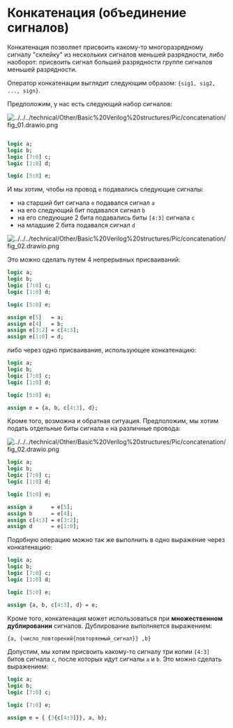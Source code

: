 # Конкатенация (объединение сигналов)

Конкатенация позволяет присвоить какому-то многоразрядному сигналу "склейку" из нескольких сигналов меньшей разрядности, либо наоборот: присвоить сигнал большей разрядности группе сигналов меньшей разрядности.

Оператор конкатенации выглядит следующим образом: `{sig1, sig2, ..., sign}`.

Предположим, у нас есть следующий набор сигналов:

![../../../technical/Other/Basic%20Verilog%20structures/Pic/concatenation/fig_01.drawio.png](../../../technical/Other/Basic%20Verilog%20structures/Pic/concatenation/fig_01.drawio.png)

```SystemVerilog

logic a;
logic b;
logic [7:0] c;
logic [1:0] d;

logic [5:0] e;
```

И мы хотим, чтобы на провод `e` подавались следующие сигналы:

- на старший бит сигнала `e` подавался сигнал `a`
- на его следующий бит подавался сигнал `b`
- на его следующие 2 бита подавались биты `[4:3]` сигнала `c`
- на младшие 2 бита подавался сигнал `d`

![../../../technical/Other/Basic%20Verilog%20structures/Pic/concatenation/fig_02.drawio.png](../../../technical/Other/Basic%20Verilog%20structures/Pic/concatenation/fig_02.drawio.png)

Это можно сделать путем 4 непрерывных присваиваний:

```SystemVerilog
logic a;
logic b;
logic [7:0] c;
logic [1:0] d;

logic [5:0] e;

assign e[5]   = a;
assign e[4]   = b;
assign e[3:2] = c[4:3];
assign e[1:0] = d;
```

либо через одно присваивание, использующее конкатенацию:

```SystemVerilog
logic a;
logic b;
logic [7:0] c;
logic [1:0] d;

logic [5:0] e;

assign e = {a, b, c[4:3], d};
```

Кроме того, возможна и обратная ситуация. Предположим, мы хотим подать отдельные биты сигнала `e` на различные провода:

![../../../technical/Other/Basic%20Verilog%20structures/Pic/concatenation/fig_02.drawio.png](../../../technical/Other/Basic%20Verilog%20structures/Pic/concatenation/fig_02.drawio.png)

```SystemVerilog
logic a;
logic b;
logic [7:0] c;
logic [1:0] d;

logic [5:0] e;

assign a      = e[5];
assign b      = e[4];
assign c[4:3] = e[3:2];
assign d      = e[1:0];
```

Подобную операцию можно так же выполнить в одно выражение через конкатенацию:

```SystemVerilog
logic a;
logic b;
logic [7:0] c;
logic [1:0] d;

logic [5:0] e;

assign {a, b, c[4:3], d} = e;
```

Кроме того, конкатенация может использоваться при **множественном дублировании** сигналов. Дублирование выполняется выражением:

```SystemVerilog
{a, {число_повторений{повторяемый_сигнал}} ,b}
```

Допустим, мы хотим присвоить какому-то сигналу три копии `[4:3]` битов сигнала `c`, после которых идут сигналы `a` и `b`.
Это можно сделать выражением:

```SystemVerilog
logic a;
logic b;
logic [7:0] c;

logic [7:0] e;

assign e = { {3{c[4:3]}}, a, b};
```

